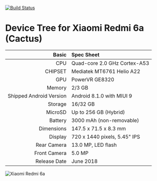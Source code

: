 [![Build Status](http://3.90.92.204:8080/job/project1/badge/icon)](http://3.90.92.204:8080/job/project1/)

Device Tree for Xiaomi Redmi 6a (Cactus)
================================================================

Basic   | Spec Sheet
-------:|:-------------------------
CPU     | Quad-core 2.0 GHz Cortex-A53
CHIPSET | Mediatek MT6761 Helio A22
GPU     | PowerVR GE8320
Memory  | 2/3 GB
Shipped Android Version | Android 8.1.0 with MIUI 9
Storage | 16/32 GB
MicroSD | Up to 256 GB (Hybrid)
Battery | 3000 mAh (non-removable)
Dimensions | 147.5 x 71.5 x 8.3 mm
Display | 720 x 1440 pixels, 5.45" IPS
Rear Camera  | 13.0 MP, LED flash
Front Camera | 5.0 MP
Release Date | June 2018

![Xiaomi Redmi 6a](https://cdn2.gsmarena.com/vv/pics/xiaomi/xiaomi-redmi-6a-2.jpg "Xiaomi Redmi 6a")
